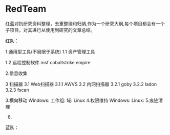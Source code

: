 # RedTeam

红蓝对抗研究资料整理，去重整理和归纳,作为一个研究大纲,每个项目都会有一个子项目，对其进行从使用到研究的文章总结。

红队：

1.通用型工具(不局限于系统)
1.1 资产管理工具

1.2 远程控制软件
msf
cobaltstrike
empire


2.信息收集

3 扫描器
3.1 Web扫描器
3.1.1 AWVS
3.2 内网扫描器
3.2.1 goby
3.2.2 ladon
3.2.3 fscan


3.横向移动
Windows:
工作组:
域:
Linux
4.权限维持
Windows:
Linux:
5.痕迹清理

6.


蓝队：
